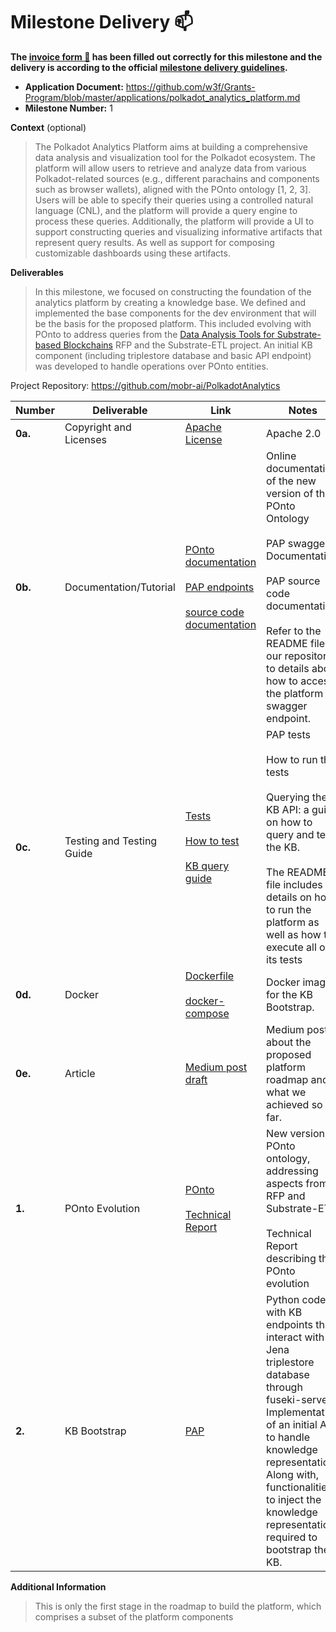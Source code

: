 # Milestone Delivery :mailbox:

**The [invoice form :pencil:](https://docs.google.com/forms/d/e/1FAIpQLSfmNYaoCgrxyhzgoKQ0ynQvnNRoTmgApz9NrMp-hd8mhIiO0A/viewform) has been filled out correctly for this milestone and the delivery is according to the official [milestone delivery guidelines](https://github.com/w3f/Grants-Program/blob/master/docs/Support%20Docs/milestone-deliverables-guidelines.md).**  

* **Application Document:** https://github.com/w3f/Grants-Program/blob/master/applications/polkadot_analytics_platform.md
* **Milestone Number:** 1

**Context** (optional)
> The Polkadot Analytics Platform aims at building a comprehensive data analysis and visualization tool for the Polkadot ecosystem. The platform will allow users to retrieve and analyze data from various Polkadot-related sources (e.g., different parachains and components such as browser wallets), aligned with the POnto ontology [1, 2, 3]. Users will be able to specify their queries using a controlled natural language (CNL), and the platform will provide a query engine to process these queries. Additionally, the platform will provide a UI to support constructing queries and visualizing informative artifacts that represent query results. As well as support for composing customizable dashboards using these artifacts.

**Deliverables**
> In this milestone, we focused on constructing the foundation of the analytics platform by creating a knowledge base. We defined and implemented the base components for the dev environment that will be the basis for the proposed platform. This included evolving with POnto to address queries from the [Data Analysis Tools for Substrate-based Blockchains](https://github.com/w3f/Grants-Program/blob/master/docs/RFPs/Under%20Development/data_analysis_tools.md) RFP and the Substrate-ETL project. An initial KB component (including triplestore database and basic API endpoint) was developed to handle operations over POnto entities.

Project Repository: https://github.com/mobr-ai/PolkadotAnalytics

| Number | Deliverable | Link | Notes |
| ------------- | ------------- | ------------- |------------- |
| **0a.** | Copyright and Licenses | [Apache License](https://github.com/mobr-ai/PolkadotAnalytics/blob/main/LICENSE) | Apache 2.0 |
| **0b.** | Documentation/Tutorial | [POnto documentation](https://www.mobr.ai/ponto) <br><br> [PAP endpoints](https://github.com/mobr-ai/PolkadotAnalytics/blob/main/pap/swagger.yml) <br><br> [source code documentation](https://github.com/mobr-ai/PolkadotAnalytics/tree/main/docs/pap) | Online documentation of the new version of the POnto Ontology <br><br> PAP swagger Documentation <br><br>PAP source code documentation.  <br><br> Refer to the README file on our repository to details about how to access the platform swagger endpoint. |
| **0c.** | Testing and Testing Guide | [Tests](https://github.com/mobr-ai/PolkadotAnalytics/tree/main/pap/tests) <br><br> [How to test](https://github.com/mobr-ai/PolkadotAnalytics/blob/main/README.md) <br><br> [KB query guide](https://github.com/mobr-ai/PolkadotAnalytics/blob/main/docs/kb_guide.ipynb)| PAP tests <br><br> How to run the tests <br><br> Querying the KB API: a guide on how to query and test the KB. <br><br> The README file includes details on how to run the platform as well as how to execute all of its tests |
| **0d.** | Docker | [Dockerfile](https://github.com/mobr-ai/PolkadotAnalytics/blob/main/Dockerfile) <br><br> [docker-compose](https://github.com/mobr-ai/PolkadotAnalytics/blob/main/docker-compose.yml) | Docker image for the KB Bootstrap. |
| **0e.** | Article | [Medium post draft](https://medium.com/@mobrsys/building-the-foundation-the-first-stage-of-the-polkadot-analytics-platform-6e9fa6fdbf33) | Medium post about the proposed platform roadmap and what we achieved so far. |
| **1.** | POnto Evolution | [POnto](https://github.com/mobr-ai/POnto) <br><br>[Technical Report](https://github.com/mobr-ai/POnto/blob/main/docs/pdf/POnto_v0.0.2_evolution_report.pdf) | New version of POnto ontology, addressing aspects from RFP and Substrate-ETL. <br><br> Technical Report describing the POnto evolution |
| **2.** | KB Bootstrap | [PAP](https://github.com/mobr-ai/PolkadotAnalytics) | Python code with KB endpoints that interact with Jena triplestore database through fuseki-server. Implementation of an initial API to handle knowledge representation. Along with, functionalities to inject the knowledge representation required to bootstrap the KB. |

**Additional Information**
> This is only the first stage in the roadmap to build the platform, which comprises a subset of the platform components
